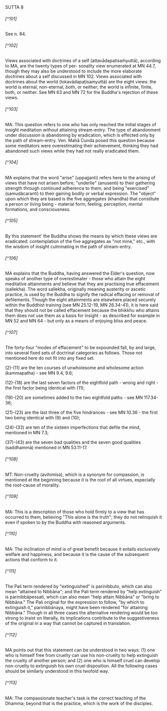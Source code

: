 SUTTA 8

###### [^101]
See n. 84.

###### [^102]
Views associated with doctrines of a self (attavādapatisam̀yuttā), according to MA, are the twenty types of per-
sonality view enumerated at MN 44.7, though they may also be understood to include the more elaborate doctrines about a self discussed in MN 102. Views associated with doctrines about the world (lokavādapațisamyuttā) are the eight views: the world is eternal, non-eternal, both, or neither; the world is infinite, finite, both, or neither. See MN 63 and MN 72 for the Buddha's rejection of these views.

###### [^103]
MA: This question refers to one who has only reached the initial stages of insight meditation without attaining stream-entry. The type of abandonment under discussion is abandoning by eradication, which is effected only by the path of stream-entry. Ven. Mahā Cunda posed this question because some meditators were overestimating their achievement, thinking they had abandoned such views while they had not really eradicated them.

###### [^104]
MA explains that the word "arise" (uppajjanti) refers here to the arising of views that have not arisen before; "underlie" (anusenti) to their gathering strength through continued adherence to them; and being "exercised" (samudäcaranti) to their gaining bodily or verbal expression. The "object" upon which they are based is the five aggregates (khandha) that constitute a person or living being - material form, feeling, perception, mental formations, and consciousness.

###### [^105]
By this statement' the Buddha shows the means by which these views are eradicated: contemplation of the five aggregates as "not mine," etc., with the wisdom of insight culminating in the path of stream-entry.

###### [^106]
MA explains that the Buddha, having answered the Elder's question, now speaks of another type of overestimater - those who attain the eight meditative attainments and believe that they are practising true effacement (sallekha). The word sallekha, originally meaning austerity or ascetic practice, is used by the Buddha to signify the radical effacing or removal of defilements. Though the eight attainments are elsewhere placed securely within the Buddhist training (see MN 25.12-19, MN 26.34-41), it is here said that they should not be called effacement because the bhikkhu who attains them does not use
them as a basis for insight - as described for example in MN 52 and MN 64 - but only as a means of enjoying bliss and peace.

###### [^107]
The forty-four "modes of effacement" to be expounded fall, by and large, into several fixed sets of doctrinal categories as follows. Those not mentioned here do not fit into any fixed set.

(2)-(11) are the ten courses of unwholesome and wholesome action (kammapatha) - see MN 9.4, 9.6;

(12)-(18) are the last seven factors of the eightfold path - wrong and right - the first factor being identical with (11);

(19)-(20) are sometimes added to the two eightfold paths - see MN 117.34-36;

(21)-(23) are the last three of the five hindrances - see MN 10.36 - the first two being identical with (9) and (10);

(24)-(33) are ten of the sixteen imperfections that defile the mind, mentioned in MN 7.3;

(37)-(43) are the seven bad qualities and the seven good qualities (saddhammā) mentioned in MN 53.11-17.

###### [^108]
MT: Non-cruelty (avihimisa), which is a synonym for compassion, is mentioned at the beginning because it is the root of all virtues, especially the root-cause of morality.

###### [^109]
MA: This is a description of those who hold firmly to a view that has occurred to them, believing "This alone is the truth"; they do not relinquish it even if spoken to by the Buddha with reasoned arguments.

###### [^110]
MA: The inclination of mind is of great benefit because it entails exclusively welfare and happiness, and because it is the cause of the subsequent actions that conform to it.

###### [^111]
The Pali term rendered by "extinguished" is parinibbuto, which can also mean "attained to Nibbāna"; and the Pali term rendered by "help extinguish" is parinibbāpessati, which can also mean "help attain Nibbāna" or "bring to Nibbāna." The Pali original for the expression to follow, "by which to extinguish it," parinibbānaya, might have been rendered "for attaining Nibbāna." Though in all three cases the alternative rendering would be too strong to insist on literally, its implications contribute to the
suggestiveness of the original in a way that cannot be captured in translation.

###### [^112]
MA points out that this statement can be understood in two ways: (1) one who is himself free from cruelty can use his non-cruelty to help extinguish the cruelty of another person; and (2) one who is himself cruel can develop non-cruelty to extinguish his own cruel disposition. All the following cases should be similarly understood in this twofold way.

###### [^113]
MA: The compassionate teacher's task is the correct teaching of the Dhamma; beyond that is the practice, which is the work of the disciples.

